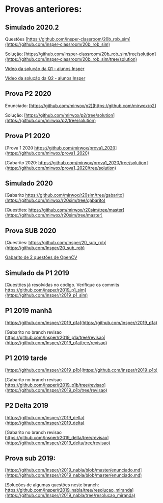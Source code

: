 

# Provas anteriores:


## Simulado 2020.2

Questões
[https://github.com/insper-classroom/20b_rob_sim](https://github.com/insper-classroom/20b_rob_sim)

Solução:
[https://github.com/insper-classroom/20b_rob_sim/tree/solution](https://github.com/insper-classroom/20b_rob_sim/tree/solution)

[Vídeo da solução da Q1 - alunos Insper](https://web.microsoftstream.com/video/dad549e6-cb96-4e59-bd80-151ed9fdf126)

[Vídeo da solução da Q2 - alunos Insper](https://web.microsoftstream.com/video/71470ed4-cca7-4f77-beec-32043230f48b)



## Prova P2 2020 


Enunciado: [https://github.com/mirwox/p2](https://github.com/mirwox/p2)

Solução: 
[https://github.com/mirwox/p2/tree/solution](https://github.com/mirwox/p2/tree/solution)




## Prova P1 2020

[Prova 1 2020  https://github.com/mirwox/prova1_2020](https://github.com/mirwox/prova1_2020)

[Gabarito 2020: https://github.com/mirwox/prova1_2020/tree/solution](https://github.com/mirwox/prova1_2020/tree/solution)


## Simulado 2020

[Gabarito https://github.com/mirwox/r20sim/tree/gabarito](https://github.com/mirwox/r20sim/tree/gabarito)

[Questões: https://github.com/mirwox/r20sim/tree/master](https://github.com/mirwox/r20sim/tree/master)

## Prova SUB 2020

[Questões: https://github.com/Insper/20_sub_rob](https://github.com/Insper/20_sub_rob)

[Gabarito de 2 questões de OpenCV](https://github.com/Insper/20_sub_rob/tree/gabarito)


## Simulado da P1 2019

[Questões já resolvidas no código. Verifique os commits https://github.com/insper/r2019_p1_sim](https://github.com/insper/r2019_p1_sim)


## P1 2019 manhã

[https://github.com/insper/r2019_p1a](https://github.com/insper/r2019_p1a)

[Gabarito no branch revisao https://github.com/Insper/r2019_p1a/tree/revisao](https://github.com/Insper/r2019_p1a/tree/revisao)



## P1 2019 tarde

[https://github.com/insper/r2019_p1b](https://github.com/insper/r2019_p1b)

[Gabarito no branch revisao https://github.com/Insper/r2019_p1b/tree/revisao](https://github.com/Insper/r2019_p1b/tree/revisao)



## P2 Delta 2019

[https://github.com/insper/r2019_delta](https://github.com/insper/r2019_delta)

[Gabarito no branch revisao
https://github.com/Insper/r2019_delta/tree/revisao](https://github.com/Insper/r2019_delta/tree/revisao)


## Prova sub 2019:

[https://github.com/Insper/r2019_nabla/blob/master/enunciado.md](https://github.com/Insper/r2019_nabla/blob/master/enunciado.md)


[Soluções de algumas questões neste branch: https://github.com/Insper/r2019_nabla/tree/resolucao_miranda](https://github.com/Insper/r2019_nabla/tree/resolucao_miranda)








